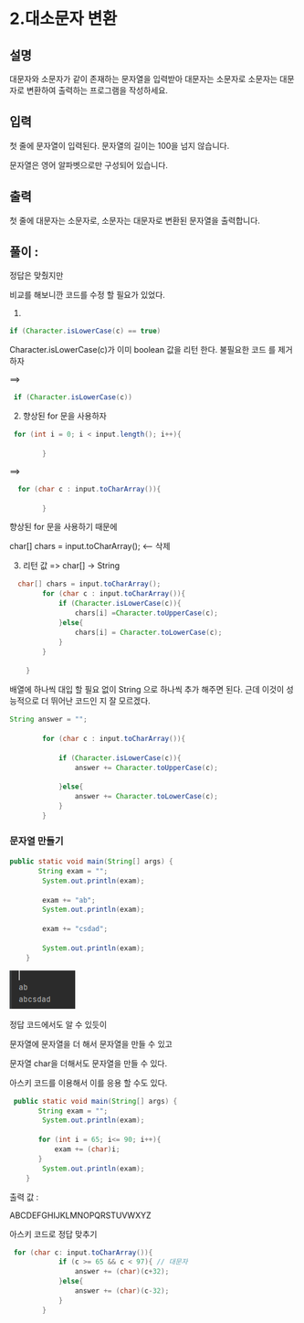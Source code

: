 # 2.대소문자 변환

## 설명

대문자와 소문자가 같이 존재하는 문자열을 입력받아 대문자는 소문자로 소문자는 대문자로 변환하여 출력하는 프로그램을 작성하세요.


## 입력
첫 줄에 문자열이 입력된다. 문자열의 길이는 100을 넘지 않습니다.

문자열은 영어 알파벳으로만 구성되어 있습니다.


## 출력
첫 줄에 대문자는 소문자로, 소문자는 대문자로 변환된 문자열을 출력합니다.

## 풀이 :

정답은 맞췄지만

비교를 해보니깐 코드를 수정 할 필요가 있었다.

1. 

```java
if (Character.isLowerCase(c) == true)
```

Character.isLowerCase(c)가 이미 boolean 값을 리턴 한다. 불필요한 코드
를 제거하자

==>

```java
 if (Character.isLowerCase(c))
```

2. 향상된 for 문을 사용하자

```java
 for (int i = 0; i < input.length(); i++){
    
        }
```

==>

```java
  for (char c : input.toCharArray()){
        
        }
```
향상된 for 문을 사용하기 때문에 

char[] chars = input.toCharArray();  <-- 삭제


3. 리턴 값 => char[] -> String
```java
  char[] chars = input.toCharArray();
        for (char c : input.toCharArray()){
            if (Character.isLowerCase(c)){
                chars[i] =Character.toUpperCase(c);
            }else{
                chars[i] = Character.toLowerCase(c);
            }
        }
        
    }
```
배열에  하나씩 대입 할 필요 없이 String 으로 하나씩
추가 해주면 된다. 
근데 이것이 성능적으로 더 뛰어난 코드인 지 잘 모르겠다.

```java
String answer = "";

        for (char c : input.toCharArray()){

            if (Character.isLowerCase(c)){
                answer += Character.toUpperCase(c);

            }else{
                answer += Character.toLowerCase(c);
            }
        }
```


### 문자열 만들기

```java
public static void main(String[] args) {
       String exam = "";
        System.out.println(exam);

        exam += "ab";
        System.out.println(exam);

        exam += "csdad";

        System.out.println(exam);
    }
```
![img.png](img.png)


정답 코드에서도 알 수 있듯이

문자열에 문자열을 더 해서 문자열을 만들 수 있고

문자열 char을 더해서도 문자열을 만들 수 있다. 

아스키 코드를 이용해서 이를 응용 할 수도 있다.

```java
 public static void main(String[] args) {
       String exam = "";
        System.out.println(exam);

       for (int i = 65; i<= 90; i++){
           exam += (char)i;
       }
        System.out.println(exam);
    }
```


출력 값 :

ABCDEFGHIJKLMNOPQRSTUVWXYZ


아스키 코드로 정답 맞추기

```java
 for (char c: input.toCharArray()){
            if (c >= 65 && c < 97){ // 대문자
                answer += (char)(c+32);
            }else{
                answer += (char)(c-32);
            }
        }
```
